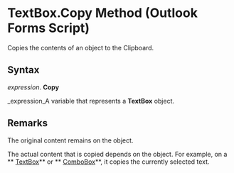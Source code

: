 
# TextBox.Copy Method (Outlook Forms Script)

Copies the contents of an object to the Clipboard.


## Syntax

 _expression_. **Copy**

 _expression_A variable that represents a  **TextBox** object.


## Remarks

The original content remains on the object.

The actual content that is copied depends on the object. For example, on a  ** [TextBox](4a0e4a3d-beca-9f94-7e27-469c4bafe250.md)** or ** [ComboBox](31e7c1de-ee4e-b3d9-4579-7fc6b215bad3.md)**, it copies the currently selected text.

